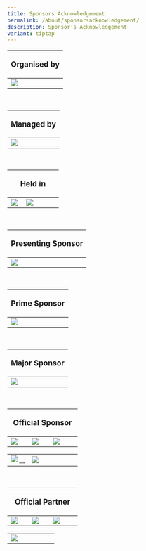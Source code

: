 ```yaml
---
title: Sponsors Acknowledgement
permalink: /about/sponsorsacknowledgement/
description: Sponsor's Acknowledgement
variant: tiptap
---
```

<table style="width:100%">
<thead><tr><th colspan="4"><p style="font-size: 17px; line-height: 20px">Organised by</p></th>
	</tr></thead>
	<tbody>
		<tr>
			<td style="width:30%"><a href="https://www.ura.gov.sg/corporate" target="_blank"><img src="/images/About/Sponsor%20Acknowledgement/ura_resized%20web%20version.png" align="left"></a></td>
			<td style="width:70%"></td>
		</tr>
	</tbody>
</table>
<br>
<table style="width:100%">
<thead><tr><th colspan="4"><p style="font-size: 17px; line-height: 20px">Managed by</p></th>
	</tr></thead>
	<tbody>
		<tr>
			<td style="width:30%"><a href="https://www.pico.com/en/" target="_blank"><img src="/images/About/Sponsor%20Acknowledgement/pico_resized%20web%20version.png" align="left"></a></td>
			<td style="width:70%"></td>
		</tr>
	</tbody>
</table>
<br>
<table style="width:100%">
<thead><tr><th colspan="4"><p style="font-size: 17px; line-height: 20px">Held in</p></th>
	</tr></thead>
	<tbody>
		<tr>
			<td style="width:30%"><a href="https://www.ura.gov.sg/Corporate/Get-Involved/Shape-A-Distinctive-City/Explore-Our-City/Marina-Bay" target="_blank"><img src="/images/About/Sponsor%20Acknowledgement/marine%20bay%20singapore_resized%20web%20version.png" align="left"></a></td>			<td style="width:30%"><a href="https://www.visitsingapore.com/en/" target="_blank"><img src="/images/About/Sponsor%20Acknowledgement/passion%20made%20possible_resized%20web%20version.png" align="left"></a></td>
			<td style="width:40%"></td>
		</tr>
	</tbody>
</table>
<br>
<table style="width:100%">
<thead><tr><th colspan="4"><p style="font-size: 17px; line-height: 20px">Presenting Sponsor</p></th>
	</tr></thead>
	<tbody>
		<tr>
			<td style="width:30%"><a href="https://www.dbs.com/livemore/index.html" target="_blank"><img src="/images/About/Sponsor%20Acknowledgement/dbs_resized%20web%20version.png" align="left"></a></td>
			<td style="width:70%"></td>
		</tr>
	</tbody>
</table>

<br>

<table style="width:100%">
<thead><tr><th colspan="4"><p style="font-size: 17px; line-height: 20px">Prime Sponsor</p></th>
	</tr></thead>
	<tbody>
		<tr>
			<td style="width:30%"><a href="https://www.alibabacloud.com/" target="_blank"><img src="/images/About/Sponsor%20Acknowledgement/alibaba%20cloud_resized%20web%20version.png" align="left"></a></td>
			<td style="width:70%"></td>
		</tr>
	</tbody>
</table>

<br> 

<table style="width:100%">
<thead><tr><th colspan="4"><p style="font-size: 17px; line-height: 20px">Major Sponsor</p></th>
	</tr></thead>
	<tbody>
		<tr>
			<td style="width:30%"><a href="https://www.marinabaysands.com/" target="_blank"><img src="/images/About/Sponsor%20Acknowledgement/mbs_resized%20web%20version.png" align="left"></a></td>
			<td style="width:70%"></td>
		</tr>
	</tbody>
</table>

<br> 

<table>
<thead><tr><th colspan="4"><p style="font-size: 17px; line-height: 20px">Official Sponsor</p></th>
	</tr></thead>
	<tbody>
		<tr>
			<td style="width:30%"><a href="https://www.klook.com/en-SG/?utm_campaign=sg_partnerships_ps_ilight2023_may-2023&amp;utm_medium=p-website&amp;utm_source=ilight" target="_blank"><img src="/images/About/Sponsor%20Acknowledgement/klook_resized%20web%20version.png" align="left"></a></td>
			<td style="width:30%"><a href="https://www.milleniawalk.com/" target="_blank"><img src="/images/About/Sponsor%20Acknowledgement/millenia%20walk_resized%20web%20version.png" align="left"></a></td><td style="width:30%"><a href="https://oue.com.sg/" target="_blank"><img src="/images/About/Sponsor%20Acknowledgement/oue_version%20(new).png" align="left"></a></td><td style="width:10%"></td>
		</tr>
	</tbody></table>

<table>
<tbody>
		<tr>
				<td style="width:30%"><img src="/images/About/Sponsor%20Acknowledgement/south%20beach_version%202.png" align="left"><a href="https://www.southbeachavenue.com/" target="_blank">&nbsp;</a><a href="https://www.aedas.com" target="_blank">&nbsp;</a><a href="https://www.sunray.com.sg/" target="_blank">&nbsp;</a></td>
			<td style="width:30%"><a href="https://www.fullertonhotels.com/" target="_blank"><img src="/images/About/Sponsor%20Acknowledgement/the%20fullerton%20heritage_resized%20web%20version.png" align="left"></a></td>
			<td style="width:40%">
		</td></tr>
	</tbody>
</table>

<br>

<table style="width:100%">
<thead><tr><th colspan="4"><p style="font-size: 17px; line-height: 20px"> Official Partner </p></th>
	</tr></thead>
	<tbody>
		<tr>
			<td style="width:30%"><a href="http://www.climateresources.net/" target="_blank"><img src="/images/About/Sponsor%20Acknowledgement/crx_resized%20web%20version.png" align="left"></a></td>	
<td style="width:30%"><a href="https://hexogonsol.com/" target="_blank"><img src="/images/About/Sponsor%20Acknowledgement/hexogon%20group_version.png" align="left"></a></td>	
<td style="width:30%"><a href="https://www.museum.red-dot.sg/" target="_blank"><img src="/images/About/Sponsor%20Acknowledgement/red%20dot_resized%20web%20version.png" align="left"></a></td>	
			<td style="width:10%"></td>
		</tr>
	</tbody>
</table>

<table>
<tbody>
		<tr>
			<td style="width:30%"><a target="_blank" href="http://www.susgain.com/"><img src="/images/About/Sponsor%20Acknowledgement/sus%20grain_resized%20web%20version.png"></a></td>
			<td style="width:70%">
		</td></tr>
	</tbody>
</table>